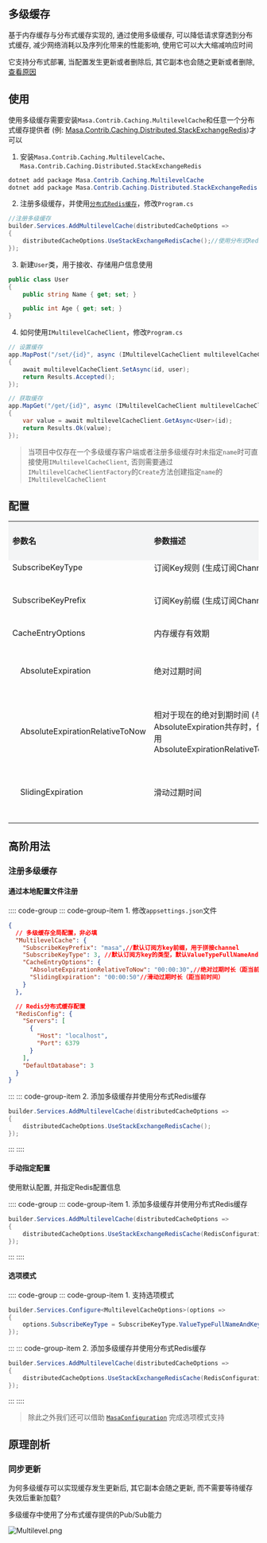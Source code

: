 ## 多级缓存

基于内存缓存与分布式缓存实现的, 通过使用多级缓存, 可以降低请求穿透到分布式缓存, 减少网络消耗以及序列化带来的性能影响, 使用它可以大大缩减响应时间

它支持分布式部署, 当配置发生更新或者删除后, 其它副本也会随之更新或者删除, [查看原因](#同步更新)

## 使用

使用多级缓存需要安装`Masa.Contrib.Caching.MultilevelCache`和任意一个分布式缓存提供者 (例: [Masa.Contrib.Caching.Distributed.StackExchangeRedis](./stackexchange-redis.md))才可以

1. 安装`Masa.Contrib.Caching.MultilevelCache`、`Masa.Contrib.Caching.Distributed.StackExchangeRedis`

``` powershell
dotnet add package Masa.Contrib.Caching.MultilevelCache
dotnet add package Masa.Contrib.Caching.Distributed.StackExchangeRedis
```

2. 注册多级缓存，并使用[`分布式Redis缓存`](./stackexchange-redis.md)，修改`Program.cs`

```csharp
//注册多级缓存
builder.Services.AddMultilevelCache(distributedCacheOptions =>
{
    distributedCacheOptions.UseStackExchangeRedisCache();//使用分布式Redis缓存, 默认localhost:6379
});
```

3. 新建`User`类，用于接收、存储用户信息使用

```csharp
public class User
{
    public string Name { get; set; }

    public int Age { get; set; }
}
```

4. 如何使用`IMultilevelCacheClient`，修改`Program.cs`

```csharp
// 设置缓存
app.MapPost("/set/{id}", async (IMultilevelCacheClient multilevelCacheClient, [FromRoute] string id, [FromBody] User user) =>
{
    await multilevelCacheClient.SetAsync(id, user);
    return Results.Accepted();
});

// 获取缓存
app.MapGet("/get/{id}", async (IMultilevelCacheClient multilevelCacheClient, [FromRoute] string id) =>
{
    var value = await multilevelCacheClient.GetAsync<User>(id);
    return Results.Ok(value);
});
```

> 当项目中仅存在一个多级缓存客户端或者注册多级缓存时未指定`name`时可直接使用`IMultilevelCacheClient`, 否则需要通过`IMultilevelCacheClientFactory`的`Create`方法创建指定`name`的`IMultilevelCacheClient`

## 配置

<div class="custom-table">
  <table style='border-collapse: collapse;table-layout:fixed;width:100%'>
   <col span=6>
   <tr style="background-color:#f3f4f5; font-weight: bold">
    <td colspan=3>参数名</td>
    <td colspan=2>参数描述</td>
    <td>类型</td>
    <td>默认值</td>
   </tr>
   <tr>
    <td colspan=3>SubscribeKeyType</td>
    <td colspan=2>订阅Key规则 (生成订阅Channel)</td>
    <td><a href="https://github.com/masastack/MASA.Framework/blob/0.7.0/src/BuildingBlocks/Caching/Masa.BuildingBlocks.Caching/Enumerations/SubscribeKeyType.cs">Enum</a></td>
    <td>2</td>
   </tr>
   <tr>
    <td colspan=3>SubscribeKeyPrefix</td>
    <td colspan=2>订阅Key前缀 (生成订阅Channel)</td>
    <td>string</td>
    <td>空字符串</td>
   </tr>
   <tr>
    <td colspan=3>CacheEntryOptions</td>
    <td colspan=2>内存缓存有效期</td>
    <td><a href="https://github.com/masastack/MASA.Framework/blob/0.7.0/src/Contrib/Caching/Masa.Contrib.Caching.MultilevelCache/Options/MultilevelCacheOptions.cs">object</a></td>
    <td></td>
   </tr>
  
  <tr>
    <td rowspan=12></td>
    <td colspan=2>AbsoluteExpiration</td>
    <td colspan=2>绝对过期时间</td>
    <td>DateTimeOffset?</td>
    <td>null (永不过期)</td>
   </tr>
   <tr>
    <td colspan=2>AbsoluteExpirationRelativeToNow</td>
    <td colspan=2>相对于现在的绝对到期时间 (与AbsoluteExpiration共存时，优先使用AbsoluteExpirationRelativeToNow)</td>
    <td>TimeSpan?</td>
    <td>null (永不过期)</td>
   </tr>
   <tr>
    <td colspan=2>SlidingExpiration</td>
    <td colspan=2>滑动过期时间</td>
    <td>TimeSpan?</td>
    <td>null (永不过期)</td>
   </tr>
  </table>
</div>

## 高阶用法

### 注册多级缓存

#### 通过本地配置文件注册

:::: code-group
::: code-group-item 1. 修改`appsettings.json`文件
``` appsettings.json
{
  // 多级缓存全局配置，非必填
  "MultilevelCache": {
    "SubscribeKeyPrefix": "masa",//默认订阅方key前缀，用于拼接channel
    "SubscribeKeyType": 3, //默认订阅方key的类型，默认ValueTypeFullNameAndKey，用于拼接channel
    "CacheEntryOptions": {
      "AbsoluteExpirationRelativeToNow": "00:00:30",//绝对过期时长（距当前时间）
      "SlidingExpiration": "00:00:50"//滑动过期时长（距当前时间）
    }
  },

  // Redis分布式缓存配置
  "RedisConfig": {
    "Servers": [
      {
        "Host": "localhost",
        "Port": 6379
      }
    ],
    "DefaultDatabase": 3
  }
}
```
:::
::: code-group-item 2. 添加多级缓存并使用分布式Redis缓存
```csharp
builder.Services.AddMultilevelCache(distributedCacheOptions =>
{
    distributedCacheOptions.UseStackExchangeRedisCache();
});
```
:::
::::

#### 手动指定配置

使用默认配置, 并指定Redis配置信息

:::: code-group
::: code-group-item 1. 添加多级缓存并使用分布式Redis缓存
```csharp
builder.Services.AddMultilevelCache(distributedCacheOptions =>
{
    distributedCacheOptions.UseStackExchangeRedisCache(RedisConfigurationOptions);
});
```
:::
::::

#### 选项模式

:::: code-group
::: code-group-item 1. 支持选项模式
```csharp
builder.Services.Configure<MultilevelCacheOptions>(options =>
{
    options.SubscribeKeyType = SubscribeKeyType.ValueTypeFullNameAndKey;
});
```
:::
::: code-group-item 2. 添加多级缓存并使用分布式Redis缓存
```csharp
builder.Services.AddMultilevelCache(distributedCacheOptions =>
{
    distributedCacheOptions.UseStackExchangeRedisCache(RedisConfigurationOptions);
});
```
:::
::::

> 除此之外我们还可以借助 [`MasaConfiguration`](../../building-blocks/configuration/index.md) 完成选项模式支持

## 原理剖析

### 同步更新

为何多级缓存可以实现缓存发生更新后, 其它副本会随之更新, 而不需要等待缓存失效后重新加载?

多级缓存中使用了分布式缓存提供的Pub/Sub能力

![Multilevel.png](https://s2.loli.net/2022/11/17/W5AgTiX9LOjyGza.png)